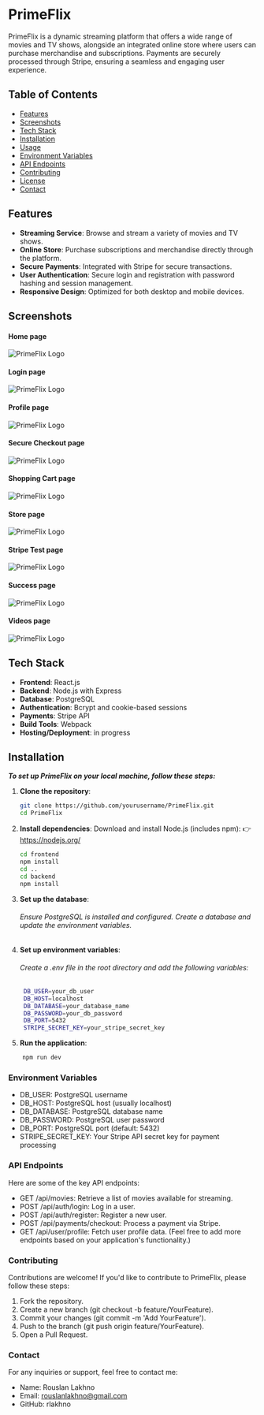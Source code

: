 # PrimeFlix

PrimeFlix is a dynamic streaming platform that offers a wide range of movies and TV shows, alongside an integrated online store where users can purchase merchandise and subscriptions. Payments are securely processed through Stripe, ensuring a seamless and engaging user experience.

## Table of Contents

- [Features](#features)
- [Screenshots](#screenshots)
- [Tech Stack](#tech-stack)
- [Installation](#installation)
- [Usage](#usage)
- [Environment Variables](#environment-variables)
- [API Endpoints](#api-endpoints)
- [Contributing](#contributing)
- [License](#license)
- [Contact](#contact)


## Features

- **Streaming Service**: Browse and stream a variety of movies and TV shows.
- **Online Store**: Purchase subscriptions and merchandise directly through the platform.
- **Secure Payments**: Integrated with Stripe for secure transactions.
- **User Authentication**: Secure login and registration with password hashing and session management.
- **Responsive Design**: Optimized for both desktop and mobile devices.

## Screenshots
#### Home page
![PrimeFlix Logo](https://github.com/rlakhno/PrimeFlix/blob/main/frontend/public/images/Readme/home-page.jpg)
#### Login page
![PrimeFlix Logo](https://github.com/rlakhno/PrimeFlix/blob/main/frontend/public/images/Readme/login-page.jpg)
#### Profile page
![PrimeFlix Logo](https://github.com/rlakhno/PrimeFlix/blob/main/frontend/public/images/Readme/profile-page.jpg)
#### Secure Checkout page
![PrimeFlix Logo](https://github.com/rlakhno/PrimeFlix/blob/main/frontend/public/images/Readme/secure-checkout-page.jpg)
#### Shopping Cart page
![PrimeFlix Logo](https://github.com/rlakhno/PrimeFlix/blob/main/frontend/public/images/Readme/shopping-cart-page.jpg)
#### Store page
![PrimeFlix Logo](https://github.com/rlakhno/PrimeFlix/blob/main/frontend/public/images/Readme/store-page.jpg)
#### Stripe Test page
![PrimeFlix Logo](https://github.com/rlakhno/PrimeFlix/blob/main/frontend/public/images/Readme/stripe-test-page.jpg)
#### Success page
![PrimeFlix Logo](https://github.com/rlakhno/PrimeFlix/blob/main/frontend/public/images/Readme/success-page.jpg)
#### Videos page
![PrimeFlix Logo](https://github.com/rlakhno/PrimeFlix/blob/main/frontend/public/images/Readme/videos-page.jpg)

## Tech Stack

- **Frontend**: React.js
- **Backend**: Node.js with Express
- **Database**: PostgreSQL
- **Authentication**: Bcrypt and cookie-based sessions
- **Payments**: Stripe API
- **Build Tools**: Webpack
- **Hosting/Deployment**: in progress

## Installation

***To set up PrimeFlix on your local machine, follow these steps:***

1. **Clone the repository**:
   ```bash
   git clone https://github.com/yourusername/PrimeFlix.git
   cd PrimeFlix

2. **Install dependencies**: Download and install Node.js (includes npm):
👉 https://nodejs.org/
   ```bash
   cd frontend
   npm install
   cd ..
   cd backend
   npm install

3. **Set up the database**:

     ###### Ensure PostgreSQL is installed and configured. Create a database and update the environment variables.

4. **Set up environment variables**:

     ###### Create a .env file in the root directory and add the following variables:
   ```bash
    DB_USER=your_db_user
    DB_HOST=localhost
    DB_DATABASE=your_database_name
    DB_PASSWORD=your_db_password
    DB_PORT=5432
    STRIPE_SECRET_KEY=your_stripe_secret_key

5. **Run the application**:
```bash
    npm run dev

```
### Environment Variables
- DB_USER: PostgreSQL username
- DB_HOST: PostgreSQL host (usually localhost)
- DB_DATABASE: PostgreSQL database name
- DB_PASSWORD: PostgreSQL user password
- DB_PORT: PostgreSQL port (default: 5432)
- STRIPE_SECRET_KEY: Your Stripe API secret key for payment processing

### API Endpoints
Here are some of the key API endpoints:

- GET /api/movies: Retrieve a list of movies available for streaming.
- POST /api/auth/login: Log in a user.
- POST /api/auth/register: Register a new user.
- POST /api/payments/checkout: Process a payment via Stripe.
- GET /api/user/profile: Fetch user profile data.
(Feel free to add more endpoints based on your application's functionality.)

### Contributing
Contributions are welcome! If you'd like to contribute to PrimeFlix, please follow these steps:

1. Fork the repository.
2. Create a new branch (git checkout -b feature/YourFeature).
3. Commit your changes (git commit -m 'Add YourFeature').
4. Push to the branch (git push origin feature/YourFeature).
5. Open a Pull Request.

### Contact
For any inquiries or support, feel free to contact me:

- Name: Rouslan Lakhno
- Email: rouslanlakhno@gmail.com
- GitHub: rlakhno












